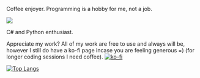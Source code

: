 Coffee enjoyer. Programming is a hobby for me, not a job.

![](https://komarev.com/ghpvc/?username=awsumturtle&color=green)

C# and Python enthusiast.

Appreciate my work? All of my work are free to use and always will be, however I still do have a ko-fi page incase you are feeling generous =) (for longer coding sessions I need coffee).
[![ko-fi](https://ko-fi.com/img/githubbutton_sm.svg)](https://ko-fi.com/Y8Y263R28)

[![Top Langs](https://github-readme-stats.vercel.app/api/top-langs/?username=awsumturtle)](https://github.com/awsumturtle/github-readme-stats)
